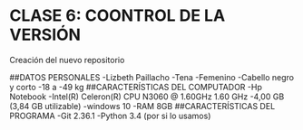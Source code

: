 # CLASE 6: COONTROL DE LA VERSIÓN
Creación del nuevo repositorio

##DATOS PERSONALES
-Lizbeth Paillacho
-Tena
-Femenino
-Cabello negro y corto
-18 a
-49 kg
##CARACTERÍSTICAS DEL COMPUTADOR
-Hp Notebook
-Intel(R) Celeron(R) CPU  N3060  @ 1.60GHz   1.60 GHz
-4,00 GB (3,84 GB utilizable)
-windows 10
-RAM 8GB
##CARACTERÍSTICAS DEL PROGRAMA
-Git 2.36.1
-Python 3.4 (por si lo usamos)

